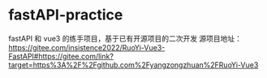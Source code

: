 # fastAPI-practice
fastAPI 和 vue3 的练手项目，基于已有开源项目的二次开发
源项目地址：https://gitee.com/insistence2022/RuoYi-Vue3-FastAPI#https://gitee.com/link?target=https%3A%2F%2Fgithub.com%2Fyangzongzhuan%2FRuoYi-Vue3
